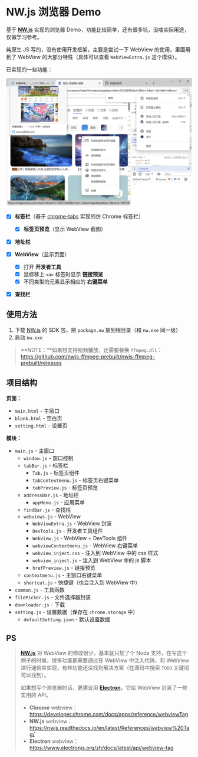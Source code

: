 # NW.js 浏览器 Demo

基于 **[NW.js](https://nwjs.io/)** 实现的浏览器 Demo，功能比较简单，还有很多坑，没啥实际用途，仅做学习参考。

纯原生 JS 写的，没有使用开发框架，主要是尝试一下 WebView 的使用，里面用到了 WebView 的大部分特性（具体可以查看 `WebViewExtra.js` 这个模块）。

已实现的一些功能：

<img src="screenshot.jpg" width="600">

- [x] **标签栏**（基于 [chrome-tabs](https://github.com/adamschwartz/chrome-tabs) 实现的仿 Chrome 标签栏）
  - [x] **标签页预览**（显示 WebView 截图）
- [x] **地址栏**
- [x] **WebView**（显示页面）
  - [x] 打开 **开发者工具**
  - [x] 鼠标移上 `<a>` 标签时显示 **链接预览**
  - [x] 不同类型的元素显示相应的 **右键菜单**
- [x] **查找栏**



## 使用方法

1. 下载 [NW.js](https://nwjs.io/) 的 SDK 包，把 `package.nw` 放到根目录（和 `nw.exe` 同一级）
4. 启动 `nw.exe`

> **NOTE：**如果想支持视频播放，还需要替换 `ffmpeg.dll`：https://github.com/nwjs-ffmpeg-prebuilt/nwjs-ffmpeg-prebuilt/releases



## 项目结构

**页面：**

- `main.html` - 主窗口
- `blank.html` - 空白页
- `setting.html` - 设置页

**模块：**

- `main.js` - 主窗口
  - `window.js` - 窗口控制
  - `tabBar.js` - 标签栏
    - `Tab.js` - 标签页组件
    - `tabContextmenu.js` - 标签页右键菜单
    - `tabPreview.js` - 标签页预览
  - `addressBar.js` - 地址栏
    - `appMenu.js` - 应用菜单
  - `findBar.js` - 查找栏
  - `webviews.js` - WebView
    - `WebViewExtra.js` - WebView 封装
    - `DevTools.js` - 开发者工具组件
    - `WebView.js` - WebView + DevTools 组件
    - `webviewContextmenu.js` - WebView 右键菜单
    - `webview_inject.css` - 注入到 WebView 中的 css 样式
    - `webview_inject.js` - 注入到 WebView 中的 js 脚本
    - `hrefPreview.js` - 链接预览
  - `contextmenu.js` - 主窗口右键菜单
  - `shortcut.js` - 快捷键（也会注入到 WebView 中）
- `common.js` - 工具函数
- `filePicker.js` - 文件选择器封装
- `downloader.js` - 下载
- `setting.js` - 设置数据（保存在 `chrome.storage` 中）
  - `defaultSetting.json` - 默认设置数据



## PS

> **[NW.js](https://nwjs.io/)** 对 WebView 的修改很少，基本就只加了个 Node 支持，在写这个例子的时候，很多功能都需要通过在 WebView 中注入代码、和 WebView 进行通信来实现，有些功能还没找到解决方案（在源码中搜索 `TODO` 关键词可以找到）。
>
> 如果想写个浏览器的话，更建议用 **[Electron](https://www.electronjs.org/zh/)**，它给 WebView 封装了一些实用的 API。
>
> - **Chrome** webview：https://developer.chrome.com/docs/apps/reference/webviewTag
> - **NW.js** webview：https://nwjs.readthedocs.io/en/latest/References/webview%20Tag/
> - **Electron** webview：https://www.electronjs.org/zh/docs/latest/api/webview-tag

